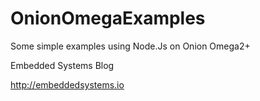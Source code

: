 # OnionOmegaExamples
Some simple examples using Node.Js on Onion Omega2+

Embedded Systems Blog

http://embeddedsystems.io
